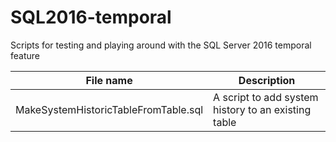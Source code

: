 # SQL2016-temporal

Scripts for testing and playing around with the SQL Server 2016 temporal feature 

File name | Description
------------ | -------------
MakeSystemHistoricTableFromTable.sql | A script to add system history to an existing table
